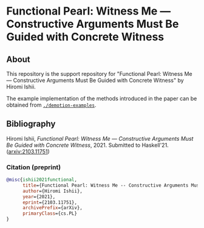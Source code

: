 # Functional Pearl: Witness Me — Constructive Arguments Must Be Guided with Concrete Witness

## About
This repository is the support repository for "Functional Pearl: Witness Me — Constructive Arguments Must Be Guided with Concrete Witness" by Hiromi Ishii.

The example implementation of the methods introduced in the paper can be obtained from [`./demotion-examples`][examples].

## Bibliography
Hiromi Ishii, *Functional Pearl: Witness Me — Constructive Arguments Must Be Guided with Concrete Witness*, 2021. Submitted to Haskell'21. ([arxiv:2103.11751][arXiv])

### Citation (preprint)
```bibtex
@misc{ishii2021functional,
      title={Functional Pearl: Witness Me -- Constructive Arguments Must Be Guided with Concrete Witness}, 
      author={Hiromi Ishii},
      year={2021},
      eprint={2103.11751},
      archivePrefix={arXiv},
      primaryClass={cs.PL}
}
```

[examples]: https://github.com/konn/demotion-paper/tree/master/demotion-examples
[arXiv]: https://arxiv.org/abs/2103.11751
